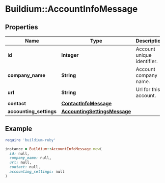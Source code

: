 # Buildium::AccountInfoMessage

## Properties

| Name | Type | Description | Notes |
| ---- | ---- | ----------- | ----- |
| **id** | **Integer** | Account unique identifier. | [optional] |
| **company_name** | **String** | Account company name. | [optional] |
| **url** | **String** | Url for this account. | [optional] |
| **contact** | [**ContactInfoMessage**](ContactInfoMessage.md) |  | [optional] |
| **accounting_settings** | [**AccountingSettingsMessage**](AccountingSettingsMessage.md) |  | [optional] |

## Example

```ruby
require 'buildium-ruby'

instance = Buildium::AccountInfoMessage.new(
  id: null,
  company_name: null,
  url: null,
  contact: null,
  accounting_settings: null
)
```

